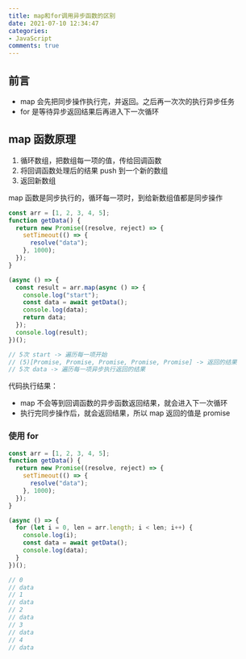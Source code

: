 ```yaml
---
title: map和for调用异步函数的区别
date: 2021-07-10 12:34:47
categories:
- JavaScript
comments: true
---
```


## 前言

- map 会先把同步操作执行完，并返回。之后再一次次的执行异步任务
- for 是等待异步返回结果后再进入下一次循环

<!-- more -->




## map 函数原理

1. 循环数组，把数组每一项的值，传给回调函数
2. 将回调函数处理后的结果 push 到一个新的数组
3. 返回新数组

map 函数是同步执行的，循环每一项时，到给新数组值都是同步操作

```js
const arr = [1, 2, 3, 4, 5];
function getData() {
  return new Promise((resolve, reject) => {
    setTimeout(() => {
      resolve("data");
    }, 1000);
  });
}

(async () => {
  const result = arr.map(async () => {
    console.log("start");
    const data = await getData();
    console.log(data);
    return data;
  });
  console.log(result);
})();

// 5次 start -> 遍历每一项开始
// (5)[Promise, Promise, Promise, Promise, Promise] -> 返回的结果
// 5次 data -> 遍历每一项异步执行返回的结果
```

代码执行结果：

- map 不会等到回调函数的异步函数返回结果，就会进入下一次循环
- 执行完同步操作后，就会返回结果，所以 map 返回的值是 promise

### 使用 for 

```js
const arr = [1, 2, 3, 4, 5];
function getData() {
  return new Promise((resolve, reject) => {
    setTimeout(() => {
      resolve("data");
    }, 1000);
  });
}

(async () => {
  for (let i = 0, len = arr.length; i < len; i++) {
    console.log(i);
    const data = await getData();
    console.log(data);
  }
})();

// 0
// data
// 1
// data
// 2
// data
// 3
// data
// 4
// data
```

